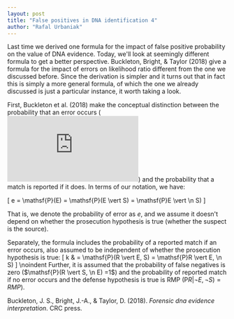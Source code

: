```yaml
---
layout: post
title: "False positives in DNA identification 4"
author: "Rafal Urbaniak"
---
```


Last time we derived one formula for the impact of false positive probability on the value of DNA evidence. Today, we'll look at seemingly different formula to get a better perspective. Buckleton, Bright, & Taylor (2018) give a formula for the impact of errors on likelihood ratio different from the one we discussed before. Since the derivation is simpler and it turns out that in fact this is simply a more general formula, of which the one we already discussed is just a particular instance, it worth taking a look.

First, Buckleton et al. (2018) make the conceptual distinction between the probability that an error occurs (![E](https://latex.codecogs.com/png.latex?E "E")) and the probability that a match is reported if it does. In terms of our notation, we have:

\[
e  = \mathsf{P}(E) = \mathsf{P}(E \vert S) = \mathsf{P}E \vert \n S)
\]

That is, we denote the probability of error as $e$, and we assume it doesn't depend on whether the prosecution hypothesis is true (whether the suspect is the source).


Separately, the formula includes the probability of a reported match if an error occurs, also assumed to be independent of whether the prosecution hypothesis is true:
\[
k & =  \mathsf{P}(R \vert E, S) = \mathsf{P}R \vert E, \n S)
\]
\noindent Further, it is assumed that the probability of false negatives is zero ($\mathsf{P}(R \vert S, \n E) =1$) and the probability of reported match if no error occurs and the defense hypothesis is true is RMP ($\mathsf{P}R \vert \neg E, \neg S)=RMP$).





Buckleton, J. S., Bright, J.-A., & Taylor, D. (2018). *Forensic dna evidence interpretation*. CRC press.

